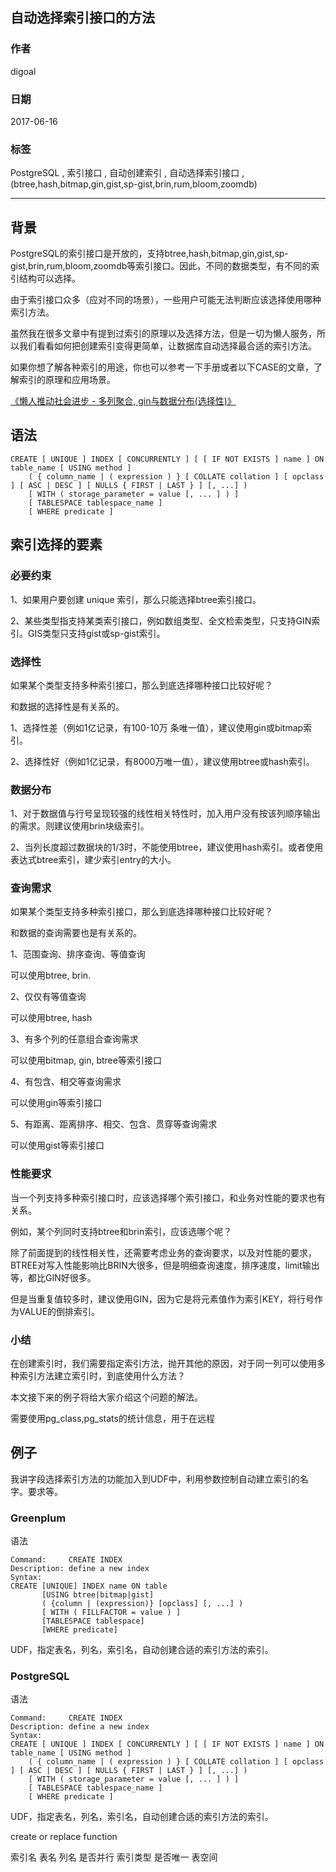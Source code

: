 ## 自动选择索引接口的方法
    
### 作者    
digoal    
    
### 日期    
2017-06-16    
    
### 标签    
PostgreSQL , 索引接口 , 自动创建索引 , 自动选择索引接口 , (btree,hash,bitmap,gin,gist,sp-gist,brin,rum,bloom,zoomdb)  
    
----    
    
## 背景    
PostgreSQL的索引接口是开放的，支持btree,hash,bitmap,gin,gist,sp-gist,brin,rum,bloom,zoomdb等索引接口。因此，不同的数据类型，有不同的索引结构可以选择。

由于索引接口众多（应对不同的场景），一些用户可能无法判断应该选择使用哪种索引方法。

虽然我在很多文章中有提到过索引的原理以及选择方法，但是一切为懒人服务，所以我们看看如何把创建索引变得更简单，让数据库自动选择最合适的索引方法。

如果你想了解各种索引的用途，你也可以参考一下手册或者以下CASE的文章，了解索引的原理和应用场景。

[《懒人推动社会进步 - 多列聚合, gin与数据分布(选择性)》](../201706/20170612_04.md)

## 语法

```
CREATE [ UNIQUE ] INDEX [ CONCURRENTLY ] [ [ IF NOT EXISTS ] name ] ON table_name [ USING method ]
    ( { column_name | ( expression ) } [ COLLATE collation ] [ opclass ] [ ASC | DESC ] [ NULLS { FIRST | LAST } ] [, ...] )
    [ WITH ( storage_parameter = value [, ... ] ) ]
    [ TABLESPACE tablespace_name ]
    [ WHERE predicate ]
```

## 索引选择的要素

### 必要约束
1、如果用户要创建 unique 索引，那么只能选择btree索引接口。

2、某些类型指支持某类索引接口，例如数组类型、全文检索类型，只支持GIN索引。GIS类型只支持gist或sp-gist索引。

### 选择性
如果某个类型支持多种索引接口，那么到底选择哪种接口比较好呢？

和数据的选择性是有关系的。

1、选择性差（例如1亿记录，有100-10万 条唯一值），建议使用gin或bitmap索引。

2、选择性好（例如1亿记录，有8000万唯一值），建议使用btree或hash索引。

### 数据分布
1、对于数据值与行号呈现较强的线性相关特性时，加入用户没有按该列顺序输出的需求。则建议使用brin块级索引。

2、当列长度超过数据块的1/3时，不能使用btree，建议使用hash索引。或者使用表达式btree索引，建少索引entry的大小。

### 查询需求
如果某个类型支持多种索引接口，那么到底选择哪种接口比较好呢？

和数据的查询需要也是有关系的。

1、范围查询、排序查询、等值查询

可以使用btree, brin.

2、仅仅有等值查询

可以使用btree, hash

3、有多个列的任意组合查询需求

可以使用bitmap, gin, btree等索引接口

4、有包含、相交等查询需求

可以使用gin等索引接口

5、有距离、距离排序、相交、包含、贯穿等查询需求

可以使用gist等索引接口

### 性能要求
当一个列支持多种索引接口时，应该选择哪个索引接口，和业务对性能的要求也有关系。

例如，某个列同时支持btree和brin索引，应该选哪个呢？

除了前面提到的线性相关性，还需要考虑业务的查询要求，以及对性能的要求，BTREE对写入性能影响比BRIN大很多，但是明细查询速度，排序速度，limit输出等，都比GIN好很多。

但是当重复值较多时，建议使用GIN，因为它是将元素值作为索引KEY，将行号作为VALUE的倒排索引。

### 小结
在创建索引时，我们需要指定索引方法，抛开其他的原因，对于同一列可以使用多种索引方法建立索引时，到底使用什么方法？

本文接下来的例子将给大家介绍这个问题的解法。

需要使用pg_class,pg_stats的统计信息，用于在远程

## 例子
我讲字段选择索引方法的功能加入到UDF中，利用参数控制自动建立索引的名字。要求等。

### Greenplum

语法

```
Command:     CREATE INDEX
Description: define a new index
Syntax:
CREATE [UNIQUE] INDEX name ON table 
       [USING btree|bitmap|gist]
       ( {column | (expression)} [opclass] [, ...] )
       [ WITH ( FILLFACTOR = value ) ]
       [TABLESPACE tablespace]
       [WHERE predicate]
```

UDF，指定表名，列名，索引名，自动创建合适的索引方法的索引。


### PostgreSQL

语法

```
Command:     CREATE INDEX
Description: define a new index
Syntax:
CREATE [ UNIQUE ] INDEX [ CONCURRENTLY ] [ [ IF NOT EXISTS ] name ] ON table_name [ USING method ]
    ( { column_name | ( expression ) } [ COLLATE collation ] [ opclass ] [ ASC | DESC ] [ NULLS { FIRST | LAST } ] [, ...] )
    [ WITH ( storage_parameter = value [, ... ] ) ]
    [ TABLESPACE tablespace_name ]
    [ WHERE predicate ]
```

UDF，指定表名，列名，索引名，自动创建合适的索引方法的索引。



create or replace function

索引名
表名
列名
是否并行
索引类型
是否唯一
表空间






